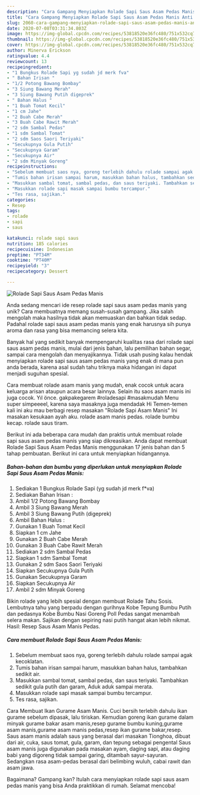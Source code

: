 ```yaml
---
description: "Cara Gampang Menyiapkan Rolade Sapi Saus Asam Pedas Manis Anti Gagal"
title: "Cara Gampang Menyiapkan Rolade Sapi Saus Asam Pedas Manis Anti Gagal"
slug: 2060-cara-gampang-menyiapkan-rolade-sapi-saus-asam-pedas-manis-anti-gagal
date: 2020-07-08T03:31:34.803Z
image: https://img-global.cpcdn.com/recipes/53818520e36fc480/751x532cq70/rolade-sapi-saus-asam-pedas-manis-foto-resep-utama.jpg
thumbnail: https://img-global.cpcdn.com/recipes/53818520e36fc480/751x532cq70/rolade-sapi-saus-asam-pedas-manis-foto-resep-utama.jpg
cover: https://img-global.cpcdn.com/recipes/53818520e36fc480/751x532cq70/rolade-sapi-saus-asam-pedas-manis-foto-resep-utama.jpg
author: Minerva Erickson
ratingvalue: 4.4
reviewcount: 13
recipeingredient:
- "1 Bungkus Rolade Sapi yg sudah jd merk fva"
- " Bahan Irisan "
- "1/2 Potong Bawang Bombay"
- "3 Siung Bawang Merah"
- "3 Siung Bawang Putih digeprek"
- " Bahan Halus "
- "1 Buah Tomat Kecil"
- "1 cm Jahe"
- "2 Buah Cabe Merah"
- "3 Buah Cabe Rawit Merah"
- "2 sdm Sambal Pedas"
- "1 sdm Sambal Tomat"
- "2 sdm Saos Saori Teriyaki"
- "Secukupnya Gula Putih"
- "Secukupnya Garam"
- "Secukupnya Air"
- "2 sdm Minyak Goreng"
recipeinstructions:
- "Sebelum membuat saos nya, goreng terlebih dahulu rolade sampai agak kecoklatan."
- "Tumis bahan irisan sampai harum, masukkan bahan halus, tambahkan sedikit air."
- "Masukkan sambal tomat, sambal pedas, dan saus teriyaki. Tambahkan sedikit gula putih dan garam, Aduk aduk sampai merata."
- "Masukkan rolade sapi masak sampai bumbu tercampur."
- "Tes rasa, sajikan."
categories:
- Resep
tags:
- rolade
- sapi
- saus

katakunci: rolade sapi saus 
nutrition: 185 calories
recipecuisine: Indonesian
preptime: "PT34M"
cooktime: "PT40M"
recipeyield: "3"
recipecategory: Dessert

---
```



![Rolade Sapi Saus Asam Pedas Manis](https://img-global.cpcdn.com/recipes/53818520e36fc480/751x532cq70/rolade-sapi-saus-asam-pedas-manis-foto-resep-utama.jpg)

Anda sedang mencari ide resep rolade sapi saus asam pedas manis yang unik? Cara membuatnya memang susah-susah gampang. Jika salah mengolah maka hasilnya tidak akan memuaskan dan bahkan tidak sedap. Padahal rolade sapi saus asam pedas manis yang enak harusnya sih punya aroma dan rasa yang bisa memancing selera kita.

Banyak hal yang sedikit banyak mempengaruhi kualitas rasa dari rolade sapi saus asam pedas manis, mulai dari jenis bahan, lalu pemilihan bahan segar, sampai cara mengolah dan menyajikannya. Tidak usah pusing kalau hendak menyiapkan rolade sapi saus asam pedas manis yang enak di mana pun anda berada, karena asal sudah tahu triknya maka hidangan ini dapat menjadi suguhan spesial.

Cara membuat rolade asam manis yang mudah, enak cocok untuk acara keluarga arisan ataupun acara besar lainnya. Selain itu saos asam manis ini juga cocok. Yıl önce. gakpakegarem #roladesapi #masakmudah Menu super simpeeeel, karena saya masaknya juga mendadak Hi Temen-temen kali ini aku mau berbagi resep masakan &#34;Rolade Sapi Asam Manis&#34; Ini masakan kesukaan ayah aku. rolade asam manis pedas. rolade bumbu kecap. rolade saus tiram.


Berikut ini ada beberapa cara mudah dan praktis untuk membuat rolade sapi saus asam pedas manis yang siap dikreasikan. Anda dapat membuat Rolade Sapi Saus Asam Pedas Manis menggunakan 17 jenis bahan dan 5 tahap pembuatan. Berikut ini cara untuk menyiapkan hidangannya.

<!--inarticleads1-->

##### Bahan-bahan dan bumbu yang diperlukan untuk menyiapkan Rolade Sapi Saus Asam Pedas Manis:

1. Sediakan 1 Bungkus Rolade Sapi (yg sudah jd merk f*va)
1. Sediakan  Bahan Irisan :
1. Ambil 1/2 Potong Bawang Bombay
1. Ambil 3 Siung Bawang Merah
1. Ambil 3 Siung Bawang Putih (digeprek)
1. Ambil  Bahan Halus :
1. Gunakan 1 Buah Tomat Kecil
1. Siapkan 1 cm Jahe
1. Gunakan 2 Buah Cabe Merah
1. Gunakan 3 Buah Cabe Rawit Merah
1. Sediakan 2 sdm Sambal Pedas
1. Siapkan 1 sdm Sambal Tomat
1. Gunakan 2 sdm Saos Saori Teriyaki
1. Siapkan Secukupnya Gula Putih
1. Gunakan Secukupnya Garam
1. Siapkan Secukupnya Air
1. Ambil 2 sdm Minyak Goreng


Bikin rolade yang lebih spesial dengan membuat Rolade Tahu Sosis. Lembutnya tahu yang berpadu dengan gurihnya Kobe Tepung Bumbu Putih dan pedasnya Kobe Bumbu Nasi Goreng Poll Pedas sangat menambah selera makan. Sajikan dengan sepiring nasi putih hangat akan lebih nikmat. Hasil: Resep Saus Asam Manis Pedas. 

<!--inarticleads2-->

##### Cara membuat Rolade Sapi Saus Asam Pedas Manis:

1. Sebelum membuat saos nya, goreng terlebih dahulu rolade sampai agak kecoklatan.
1. Tumis bahan irisan sampai harum, masukkan bahan halus, tambahkan sedikit air.
1. Masukkan sambal tomat, sambal pedas, dan saus teriyaki. Tambahkan sedikit gula putih dan garam, Aduk aduk sampai merata.
1. Masukkan rolade sapi masak sampai bumbu tercampur.
1. Tes rasa, sajikan.


Cara Membuat Ikan Gurame Asam Manis. Cuci bersih terlebih dahulu ikan gurame sebelum dipasak, lalu tiriskan. Kemudian goreng ikan gurame dalam minyak gurame bakar asam manis,resep gurame bumbu kuning,gurame asam manis,gurame asam manis pedas,resep ikan gurame bakar,resep. Saus asam manis adalah saus yang berasal dari masakan Tionghoa, dibuat dari air, cuka, saus tomat, gula, garam, dan tepung sebagai pengental Saus asam manis juga digunakan pada masakan ayam, daging sapi, atau daging babi yang digoreng tidak sampai garing, ditambah sayur-sayuran. Sedangkan rasa asam-pedas berasal dari belimbing wuluh, cabai rawit dan asam jawa. 

Bagaimana? Gampang kan? Itulah cara menyiapkan rolade sapi saus asam pedas manis yang bisa Anda praktikkan di rumah. Selamat mencoba!
